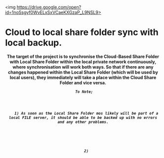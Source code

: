<img https://drive.google.com/open?id=1noSsgyf0WvELxSxVCaeKXGzaP_L9NSL9>
<html>
  
 <head>
  
  # Cloud to local share folder sync with local backup.

<body>
  <center>
    
   <b>
  The target of the project is to synchronise the Cloud-Based Share Folder with Local Share Folder within the local private network continuously, where synchronisation will work both ways. So that if there are any changes happened within the Local Share Folder (which will be used by local users), they immediately will take a place within the Cloud Share Folder and vice versa.<p>

<code> <em>To Note;
  
<kbd>
  <b>
   1) As soon as the Local Share Folder mos likely will be part of a local FILE server, it should be able to be backed up with no errors and any other problems.
 <p>
   <p>
   2)
  </kbd>
</html>
